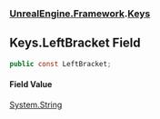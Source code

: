 ### [UnrealEngine.Framework](./UnrealEngine-Framework.md 'UnrealEngine.Framework').[Keys](./UnrealEngine-Framework-Keys.md 'UnrealEngine.Framework.Keys')
## Keys.LeftBracket Field
  
```csharp
public const LeftBracket;
```
#### Field Value
[System.String](https://docs.microsoft.com/en-us/dotnet/api/System.String 'System.String')  
